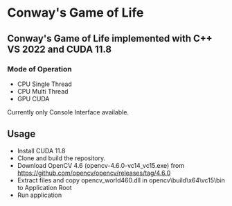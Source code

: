 # Conway's Game of Life

## Conway's Game of Life implemented with C++ VS 2022 and CUDA 11.8

### Mode of Operation
  - CPU Single Thread
  - CPU Multi Thread
  - GPU CUDA
  
Currently only Console Interface available.   

## Usage
- Install CUDA 11.8
- Clone and build the repository.
- Download OpenCV 4.6 (opencv-4.6.0-vc14_vc15.exe) from https://github.com/opencv/opencv/releases/tag/4.6.0
- Extract files and copy opencv_world460.dll in opencv\build\x64\vc15\bin to Application Root
- Run application

